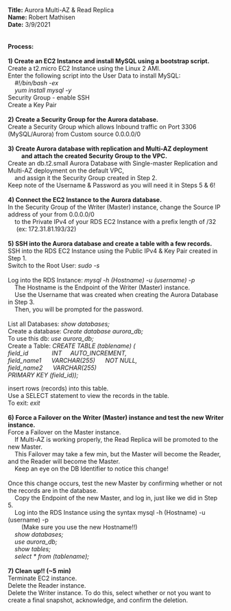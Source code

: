 **Title:** Aurora Multi-AZ & Read Replica\
**Name:** Robert Mathisen\
**Date:** 3/9/2021 \
\
\
**Process:** <br/>
\
**1) Create an EC2 Instance and install MySQL using a bootstrap script.** <br/>
Create a t2.micro EC2 Instance using the Linux 2 AMI. \
Enter the following script into the User Data to install MySQL: \
&nbsp;&nbsp;&nbsp;&nbsp;*#!/bin/bash -ex* \
&nbsp;&nbsp;&nbsp;&nbsp;*yum install mysql -y* \
Security Group - enable SSH \
Create a Key Pair\
\
**2) Create a Security Group for the Aurora database.** <br/>
Create a Security Group which allows Inbound traffic on Port 3306 (MySQL/Aurora) from Custom source 0.0.0.0/0 \
\
**3) Create Aurora database with replication and Multi-AZ deployment** <br/> 
&nbsp;&nbsp;&nbsp;&nbsp;&nbsp;&nbsp;&nbsp;&nbsp;**and attach the created Security Group to the VPC.** <br/>
Create an db.t2.small Aurora Database with Single-master Replication and Multi-AZ deployment on the default VPC, <br/>
&nbsp;&nbsp;&nbsp;&nbsp;and assign it the Security Group created in Step 2. \
Keep note of the Username & Password as you will need it in Steps 5 & 6! <br/>
\
**4) Connect the EC2 Instance to the Aurora database.** <br/>
In the Security Group of the Writer (Master) instance, change the Source IP address of your from 0.0.0.0/0 <br/>
&nbsp;&nbsp;&nbsp;&nbsp;to the Private IPv4 of your RDS EC2 Instance with a prefix length of /32 &nbsp;&nbsp;&nbsp;&nbsp; (ex: 172.31.81.193/32) <br/>
\
**5) SSH into the Aurora database and create a table with a few records.** <br/>
SSH into the RDS EC2 Instance using the Public IPv4 & Key Pair created in Step 1. \
Switch to the Root User: *sudo -s* \
\
Log into the RDS Instance: *mysql -h (Hostname) -u (username) -p* \
&nbsp;&nbsp;&nbsp;&nbsp;The Hostname is the Endpoint of the Writer (Master) instance. <br/>
&nbsp;&nbsp;&nbsp;&nbsp;Use the Username that was created when creating the Aurora Database in Step 3. <br/>
&nbsp;&nbsp;&nbsp;&nbsp;Then, you will be prompted for the password. \
\
List all Databases: *show databases;* \
Create a database: *Create database aurora_db;* \
To use this db: *use aurora_db;* \
Create a Table: *CREATE TABLE (tablename) (* \
*field_id* &nbsp;&nbsp;&nbsp;&nbsp;&nbsp;&nbsp;&nbsp;&nbsp;&nbsp;&nbsp;&nbsp;&nbsp; *INT* &nbsp;&nbsp;&nbsp;&nbsp;*AUTO_INCREMENT,* \
*field_name1* &nbsp;&nbsp;&nbsp;&nbsp; *VARCHAR(255)* &nbsp;&nbsp;&nbsp;&nbsp; *NOT NULL,* \
*field_name2* &nbsp;&nbsp;&nbsp;&nbsp; *VARCHAR(255)* \
*PRIMARY KEY (field_id));*

insert rows (records) into this table. \
Use a SELECT statement to view the records in the table. \
To exit: *exit* <br/>
\
**6) Force a Failover on the Writer (Master) instance and test the new Writer instance. <br/>**
Force a Failover on the Master instance. <br/>
&nbsp;&nbsp;&nbsp;&nbsp;If Multi-AZ is working properly, the Read Replica will be promoted to the new Master. <br/>
&nbsp;&nbsp;&nbsp;&nbsp;This Failover may take a few min, but the Master will become the Reader, and the Reader will become the Master. <br/>
&nbsp;&nbsp;&nbsp;&nbsp;Keep an eye on the DB Identifier to notice this change! <br/>
\
Once this change occurs, test the new Master by confirming whether or not the records are in the database. \
&nbsp;&nbsp;&nbsp;&nbsp;Copy the Endpoint of the new Master, and log in, just like we did in Step 5. \
&nbsp;&nbsp;&nbsp;&nbsp;Log into the RDS Instance using the syntax mysql -h (Hostname) -u (username) -p \
&nbsp;&nbsp;&nbsp;&nbsp;&nbsp;&nbsp;&nbsp;&nbsp;(Make sure you use the new Hostname!!) \
&nbsp;&nbsp;&nbsp;&nbsp;*show databases;* \
&nbsp;&nbsp;&nbsp;&nbsp;*use aurora_db;* \
&nbsp;&nbsp;&nbsp;&nbsp;*show tables;* \
&nbsp;&nbsp;&nbsp;&nbsp;*select * from (tablename);* <br/>
\
**7) Clean up!! (~5 min)** \
Terminate EC2 instance. \
Delete the Reader instance. \
Delete the Writer instance. To do this, select whether or not you want to create a final snapshot, acknowledge, and confirm the deletion.
